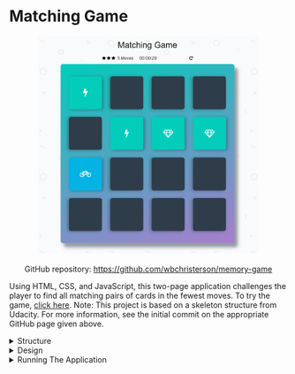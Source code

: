 # Matching Game

<div style="display: flex; flex-direction: column; align-items: center">
    <img alt="A sample image of the matching game during use" width="400" src="../assets/Matching-Game-imgs/display.png">
    <div style="margin-top: 20px">
        GitHub repository: <a target="\_blank" href="https://github.com/wbchristerson/memory-game">https://github.com/wbchristerson/memory-game</a>
    </div>
</div>

Using HTML, CSS, and JavaScript, this two-page application challenges the player to find all matching pairs of cards in the fewest moves. To try the game, <a href="https://wbchristerson.github.io/memory-game/" target="\_blank">click here</a>. Note: This project is based on a skeleton structure from Udacity. For more information, see the initial commit on the appropriate GitHub page given above.

<details>
    <summary>Structure</summary>
    <br>
    <ul>
        <li>You must find the 8 matching images from cards that are turned over.</li>
        <li>When you click a card, it flips, turns blue, and the hidden image appears.</li>
        <li>When you make a match, the cards change color and the images remain visible.</li>
        <li>If you do not make a match, the cards flip back over to their original display.</li>
        <li>Once you match all cards, the game is over and the screen congratulates you, listing various statistics about your game. To play again, click the "play again" button.</li>
    </ul>
</details>

<details>
    <summary>Design</summary>
    <br>
    The main screen includes a timer, a move counter, a reset button, and a star rating. Below is an example of the interface:

    <div style="display: flex; justify-content: center; margin-top: 20px; margin-bottom: 20px;">
        <img width="400" src="/assets/Matching-Game-imgs/memory-game-page.png" alt="A screenshot of the game's introductory page" style="max-height: 400px;">
    </div>

    Finishing with at most 15 moves yields a 3-star rating, finishing with more than 16 moves but at most 25 yields a 2-star rating, and finishing with more than 25 moves yields a 1-star rating. Here is an example end page:

    <div style="display: flex; justify-content: center; margin-top: 20px; margin-bottom: 20px;">
        <img width="400" src="/assets/Matching-Game-imgs/memory-end-page.png" alt="A screenshot of the game's end page">
    </div>
</details>

<details>
    <summary>Running The Application</summary>
    <br>
    Run the application in your browser by <a href="https://wbchristerson.github.io/memory-game/" target="\_blank">clicking here</a>. To download, clone the repository using this terminal command:
    <br>
    <code>git clone https://github.com/wbchristerson/memory-game.git</code>
    <br>
    <br>
    Alternatively, follow the instructions below to download to a hard drive:
    <ul>
        <li>Navigate to <a href="https://github.com/wbchristerson/memory-game" target="\_blank">this page</a>.</li>
        <li>Click the green "Clone or download" button towards the right then choose "Download ZIP".</li>
        <li>Find the folder <code>memory-game-master</code> in your Downloads folder or wherever it was placed on your device.</li>
        <li>Right click and choose "Extract All" then extract.</li>
        <li>Open your browser and use <code>Ctrl + O</code> (for Windows machines) to open the file selector on your device.</li>
        <li>Go to <code>memory-game-master</code>, enter <code>memory-game-master</code> again, then select <code>index.html</code>. The game screen will appear.
        </li>
    </ul>
</details>
